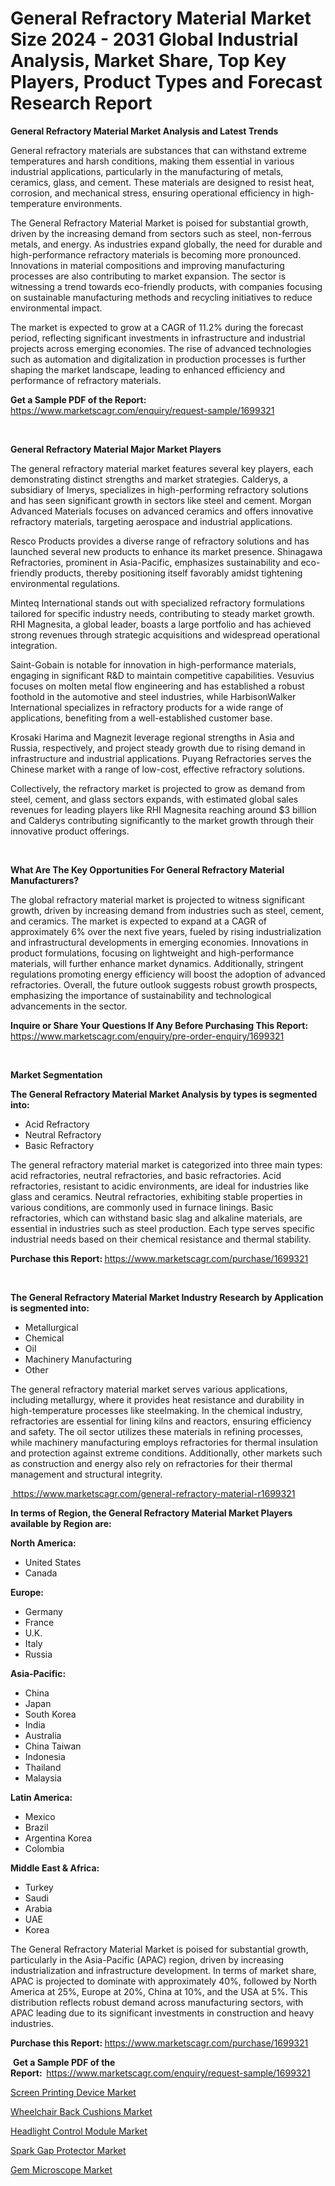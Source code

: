 <p><h1>General Refractory Material Market Size 2024 - 2031 Global Industrial Analysis, Market Share, Top Key Players, Product Types and Forecast Research Report</h1></p><p><strong>General Refractory Material Market Analysis and Latest Trends</strong></p>
<p><p>General refractory materials are substances that can withstand extreme temperatures and harsh conditions, making them essential in various industrial applications, particularly in the manufacturing of metals, ceramics, glass, and cement. These materials are designed to resist heat, corrosion, and mechanical stress, ensuring operational efficiency in high-temperature environments.</p><p>The General Refractory Material Market is poised for substantial growth, driven by the increasing demand from sectors such as steel, non-ferrous metals, and energy. As industries expand globally, the need for durable and high-performance refractory materials is becoming more pronounced. Innovations in material compositions and improving manufacturing processes are also contributing to market expansion. The sector is witnessing a trend towards eco-friendly products, with companies focusing on sustainable manufacturing methods and recycling initiatives to reduce environmental impact.</p><p>The market is expected to grow at a CAGR of 11.2% during the forecast period, reflecting significant investments in infrastructure and industrial projects across emerging economies. The rise of advanced technologies such as automation and digitalization in production processes is further shaping the market landscape, leading to enhanced efficiency and performance of refractory materials.</p></p>
<p><strong>Get a Sample PDF of the Report:&nbsp;</strong> <a href="https://www.marketscagr.com/enquiry/request-sample/1699321?utm_campaign=1560&utm_medium=2&utm_source=Github&utm_content=ia&utm_term=20102024&utm_id=general-refractory-material">https://www.marketscagr.com/enquiry/request-sample/1699321</a></p>
<p>&nbsp;</p>
<p><strong>General Refractory Material Major Market Players</strong></p>
<p><p>The general refractory material market features several key players, each demonstrating distinct strengths and market strategies. Calderys, a subsidiary of Imerys, specializes in high-performing refractory solutions and has seen significant growth in sectors like steel and cement. Morgan Advanced Materials focuses on advanced ceramics and offers innovative refractory materials, targeting aerospace and industrial applications. </p><p>Resco Products provides a diverse range of refractory solutions and has launched several new products to enhance its market presence. Shinagawa Refractories, prominent in Asia-Pacific, emphasizes sustainability and eco-friendly products, thereby positioning itself favorably amidst tightening environmental regulations.</p><p>Minteq International stands out with specialized refractory formulations tailored for specific industry needs, contributing to steady market growth. RHI Magnesita, a global leader, boasts a large portfolio and has achieved strong revenues through strategic acquisitions and widespread operational integration.</p><p>Saint-Gobain is notable for innovation in high-performance materials, engaging in significant R&D to maintain competitive capabilities. Vesuvius focuses on molten metal flow engineering and has established a robust foothold in the automotive and steel industries, while HarbisonWalker International specializes in refractory products for a wide range of applications, benefiting from a well-established customer base.</p><p>Krosaki Harima and Magnezit leverage regional strengths in Asia and Russia, respectively, and project steady growth due to rising demand in infrastructure and industrial applications. Puyang Refractories serves the Chinese market with a range of low-cost, effective refractory solutions.</p><p>Collectively, the refractory market is projected to grow as demand from steel, cement, and glass sectors expands, with estimated global sales revenues for leading players like RHI Magnesita reaching around $3 billion and Calderys contributing significantly to the market growth through their innovative product offerings.</p></p>
<p>&nbsp;</p>
<p><strong>What Are The Key Opportunities For General Refractory Material Manufacturers?</strong></p>
<p><p>The global refractory material market is projected to witness significant growth, driven by increasing demand from industries such as steel, cement, and ceramics. The market is expected to expand at a CAGR of approximately 6% over the next five years, fueled by rising industrialization and infrastructural developments in emerging economies. Innovations in product formulations, focusing on lightweight and high-performance materials, will further enhance market dynamics. Additionally, stringent regulations promoting energy efficiency will boost the adoption of advanced refractories. Overall, the future outlook suggests robust growth prospects, emphasizing the importance of sustainability and technological advancements in the sector.</p></p>
<p><strong>Inquire or Share Your Questions If Any Before Purchasing This Report:</strong> <a href="https://www.marketscagr.com/enquiry/pre-order-enquiry/1699321?utm_campaign=1560&utm_medium=2&utm_source=Github&utm_content=ia&utm_term=20102024&utm_id=general-refractory-material">https://www.marketscagr.com/enquiry/pre-order-enquiry/1699321</a></p>
<p>&nbsp;</p>
<p><strong>Market Segmentation</strong></p>
<p><strong>The General Refractory Material Market Analysis by types is segmented into:</strong></p>
<p><ul><li>Acid Refractory</li><li>Neutral Refractory</li><li>Basic Refractory</li></ul></p>
<p><p>The general refractory material market is categorized into three main types: acid refractories, neutral refractories, and basic refractories. Acid refractories, resistant to acidic environments, are ideal for industries like glass and ceramics. Neutral refractories, exhibiting stable properties in various conditions, are commonly used in furnace linings. Basic refractories, which can withstand basic slag and alkaline materials, are essential in industries such as steel production. Each type serves specific industrial needs based on their chemical resistance and thermal stability.</p></p>
<p><strong>Purchase this Report:&nbsp;</strong><a href="https://www.marketscagr.com/purchase/1699321?utm_campaign=1560&utm_medium=2&utm_source=Github&utm_content=ia&utm_term=20102024&utm_id=general-refractory-material">https://www.marketscagr.com/purchase/1699321</a></p>
<p>&nbsp;</p>
<p><strong>The General Refractory Material Market Industry Research by Application is segmented into:</strong></p>
<p><ul><li>Metallurgical</li><li>Chemical</li><li>Oil</li><li>Machinery Manufacturing</li><li>Other</li></ul></p>
<p><p>The general refractory material market serves various applications, including metallurgy, where it provides heat resistance and durability in high-temperature processes like steelmaking. In the chemical industry, refractories are essential for lining kilns and reactors, ensuring efficiency and safety. The oil sector utilizes these materials in refining processes, while machinery manufacturing employs refractories for thermal insulation and protection against extreme conditions. Additionally, other markets such as construction and energy also rely on refractories for their thermal management and structural integrity.</p></p>
<p><a href="https://www.marketscagr.com/general-refractory-material-r1699321?utm_campaign=1560&utm_medium=2&utm_source=Github&utm_content=ia&utm_term=20102024&utm_id=general-refractory-material">&nbsp;https://www.marketscagr.com/general-refractory-material-r1699321</a></p>
<p><strong>In terms of Region, the General Refractory Material Market Players available by Region are:</strong></p>
<p>
    <p> <strong> North America: </strong>
        <ul>
            <li>United States</li>
            <li>Canada</li>
        </ul>
        </p> 
    <p> <strong> Europe: </strong>
        <ul>
            <li>Germany</li>
            <li>France</li>
            <li>U.K.</li>
            <li>Italy</li>
            <li>Russia</li>
        </ul>
        </p> 
    <p> <strong> Asia-Pacific: </strong>
        <ul>
            <li>China</li>
            <li>Japan</li>
            <li>South Korea</li>
            <li>India</li>
            <li>Australia</li>
            <li>China Taiwan</li>
            <li>Indonesia</li>
            <li>Thailand</li>
            <li>Malaysia</li>
        </ul>
        </p> 
    <p> <strong> Latin America: </strong>
        <ul>
            <li>Mexico</li>
            <li>Brazil</li>
            <li>Argentina Korea</li>
            <li>Colombia</li>
        </ul>
        </p> 
    <p> <strong> Middle East & Africa: </strong>
        <ul>
            <li>Turkey</li>
            <li>Saudi</li>
            <li>Arabia</li>
            <li>UAE</li>
            <li>Korea</li>
        </ul>
    </p>
    </p>
<p><p>The General Refractory Material Market is poised for substantial growth, particularly in the Asia-Pacific (APAC) region, driven by increasing industrialization and infrastructure development. In terms of market share, APAC is projected to dominate with approximately 40%, followed by North America at 25%, Europe at 20%, China at 10%, and the USA at 5%. This distribution reflects robust demand across manufacturing sectors, with APAC leading due to its significant investments in construction and heavy industries.</p></p>
<p><strong>Purchase this Report: </strong><a href="https://www.marketscagr.com/purchase/1699321?utm_campaign=1560&utm_medium=2&utm_source=Github&utm_content=ia&utm_term=20102024&utm_id=general-refractory-material">https://www.marketscagr.com/purchase/1699321</a></p>
<p>&nbsp;<strong>Get a Sample PDF of the Report:&nbsp;&nbsp;</strong><a href="https://www.marketscagr.com/enquiry/request-sample/1699321?utm_campaign=1560&utm_medium=2&utm_source=Github&utm_content=ia&utm_term=20102024&utm_id=general-refractory-material">https://www.marketscagr.com/enquiry/request-sample/1699321</a></p>
<p><strong></strong></p>
<p><p><a href="https://issuu.com/reportprime-2/docs/screen-printing-device-market-size-_05b74943672717?utm_campaign=1560&utm_medium=2&utm_source=Github&utm_content=ia&utm_term=20102024&utm_id=general-refractory-material">Screen Printing Device Market</a></p><p><a href="https://www.linkedin.com/pulse/wheelchair-back-cushions-market-size-growth-industry-analysis-nynae?utm_campaign=1560&utm_medium=2&utm_source=Github&utm_content=ia&utm_term=20102024&utm_id=general-refractory-material">Wheelchair Back Cushions Market</a></p><p><a href="https://www.linkedin.com/pulse/headlight-control-module-market-research-report-2024-2031-uqvwf?utm_campaign=1560&utm_medium=2&utm_source=Github&utm_content=ia&utm_term=20102024&utm_id=general-refractory-material">Headlight Control Module Market</a></p><p><a href="https://www.linkedin.com/pulse/surfing-spark-gap-protector-wave-riding-market-currents-2031-6rnuf?utm_campaign=1560&utm_medium=2&utm_source=Github&utm_content=ia&utm_term=20102024&utm_id=general-refractory-material">Spark Gap Protector Market</a></p><p><a href="https://issuu.com/reportprime-2/docs/gem-microscope-market-size-2030.ppt_5f00ad570196f7?utm_campaign=1560&utm_medium=2&utm_source=Github&utm_content=ia&utm_term=20102024&utm_id=general-refractory-material">Gem Microscope Market</a></p></p>